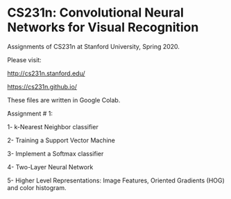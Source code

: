 # CS231n: Convolutional Neural Networks for Visual Recognition
Assignments of CS231n at Stanford University, Spring 2020.

Please visit:


http://cs231n.stanford.edu/


https://cs231n.github.io/


These files are written in Google Colab.

َََAssignment # 1: 

1- k-Nearest Neighbor classifier

2- Training a Support Vector Machine

3- Implement a Softmax classifier

4- Two-Layer Neural Network

5- Higher Level Representations: Image Features, Oriented Gradients (HOG) and  color histogram.
